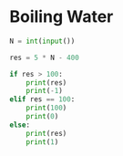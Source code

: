 # Boiling Water

```python
N = int(input())

res = 5 * N - 400

if res > 100:
    print(res)
    print(-1)
elif res == 100:
    print(100)
    print(0)
else:
    print(res)
    print(1)
```
